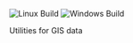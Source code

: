 ![Linux Build](https://github.com/motis-project/geo/workflows/Linux%20Build/badge.svg)
![Windows Build](https://github.com/motis-project/geo/workflows/Windows%20Build/badge.svg)

Utilities for GIS data
